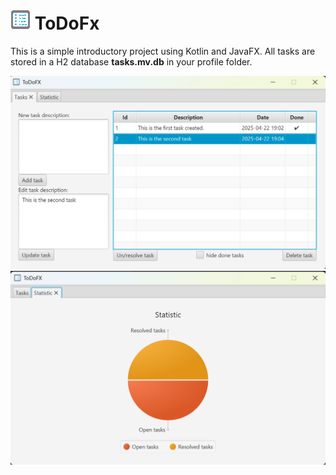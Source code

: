 # ![AppLogo](./src/main/resources/com/github/ursteiner/todofx/appIcon.png) ToDoFx

This is a simple introductory project using Kotlin and JavaFX.
All tasks are stored in a H2 database <b>tasks.mv.db</b> in your profile folder.

![ScreenshotTasks](ScreenshotTasks.png)
![ScreenshotStatistic](ScreenshotStatistic.png)
